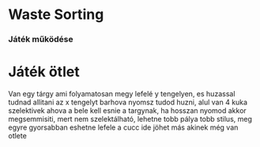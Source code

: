 # Waste Sorting

### Játék működése


# Játék ötlet
Van egy tárgy ami folyamatosan megy lefelé y tengelyen, es huzassal tudnad allitani az x tengelyt barhova nyomsz tudod huzni,
alul van 4 kuka szelektivek ahova a bele kell esnie a targynak, ha hosszan nyomod akkor megsemmisiti, mert nem szelektálható,
lehetne tobb pálya tobb stilus, meg egyre gyorsabban eshetne lefele a cucc
ide jöhet más akinek még van otlete
